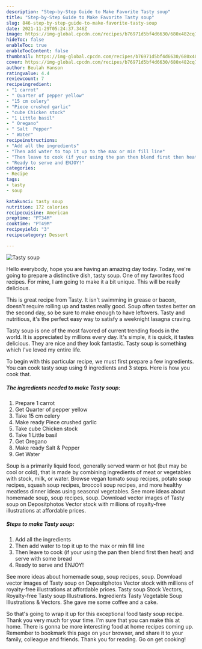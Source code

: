 ```yaml
---
description: "Step-by-Step Guide to Make Favorite Tasty soup"
title: "Step-by-Step Guide to Make Favorite Tasty soup"
slug: 846-step-by-step-guide-to-make-favorite-tasty-soup
date: 2021-11-29T05:24:37.346Z
image: https://img-global.cpcdn.com/recipes/b76971d5bf4d6630/680x482cq70/tasty-soup-recipe-main-photo.jpg
hideToc: false
enableToc: true
enableTocContent: false
thumbnail: https://img-global.cpcdn.com/recipes/b76971d5bf4d6630/680x482cq70/tasty-soup-recipe-main-photo.jpg
cover: https://img-global.cpcdn.com/recipes/b76971d5bf4d6630/680x482cq70/tasty-soup-recipe-main-photo.jpg
author: Beulah Hanson
ratingvalue: 4.4
reviewcount: 7
recipeingredient:
- "1 carrot"
- " Quarter of pepper yellow"
- "15 cm celery"
- "Piece crushed garlic"
- "cube Chicken stock"
- "1 Little basil"
- " Oregano"
- " Salt  Pepper"
- " Water"
recipeinstructions:
- "Add all the ingredients"
- "Then add water to top it up to the max or min fill line"
- "Then leave to cook (if your using the pan then blend first then heat) and serve with some bread"
- "Ready to serve and ENJOY!"
categories:
- Recipe
tags:
- tasty
- soup

katakunci: tasty soup 
nutrition: 172 calories
recipecuisine: American
preptime: "PT34M"
cooktime: "PT49M"
recipeyield: "3"
recipecategory: Dessert

---
```



![Tasty soup](https://img-global.cpcdn.com/recipes/b76971d5bf4d6630/680x482cq70/tasty-soup-recipe-main-photo.jpg)

Hello everybody, hope you are having an amazing day today. Today, we're going to prepare a distinctive dish, tasty soup. One of my favorites food recipes. For mine, I am going to make it a bit unique. This will be really delicious.

This is great recipe from Tasty. It isn&#39;t swimming in grease or bacon, doesn&#39;t require rolling up and tastes really good. Soup often tastes better on the second day, so be sure to make enough to have leftovers. Tasty and nutritious, it&#39;s the perfect easy way to satisfy a weeknight lasagna craving.

Tasty soup is one of the most favored of current trending foods in the world. It is appreciated by millions every day. It's simple, it is quick, it tastes delicious. They are nice and they look fantastic. Tasty soup is something which I've loved my entire life.


To begin with this particular recipe, we must first prepare a few ingredients. You can cook tasty soup using 9 ingredients and 3 steps. Here is how you cook that.

<!--inarticleads1-->

##### The ingredients needed to make Tasty soup:

1. Prepare 1 carrot
1. Get  Quarter of pepper yellow
1. Take 15 cm celery
1. Make ready Piece crushed garlic
1. Take cube Chicken stock
1. Take 1 Little basil
1. Get  Oregano
1. Make ready  Salt & Pepper
1. Get  Water


Soup is a primarily liquid food, generally served warm or hot (but may be cool or cold), that is made by combining ingredients of meat or vegetables with stock, milk, or water. Browse vegan tomato soup recipes, potato soup recipes, squash soup recipes, broccoli soup recipes, and more healthy meatless dinner ideas using seasonal vegetables. See more ideas about homemade soup, soup recipes, soup. Download vector images of Tasty soup on Depositphotos Vector stock with millions of royalty-free illustrations at affordable prices. 

<!--inarticleads2-->

##### Steps to make Tasty soup:

1. Add all the ingredients
1. Then add water to top it up to the max or min fill line
1. Then leave to cook (if your using the pan then blend first then heat) and serve with some bread
1. Ready to serve and ENJOY!

See more ideas about homemade soup, soup recipes, soup. Download vector images of Tasty soup on Depositphotos Vector stock with millions of royalty-free illustrations at affordable prices. Tasty soup Stock Vectors, Royalty-free Tasty soup Illustrations. Ingredients Tasty Vegetable Soup Illustrations & Vectors. She gave me some coffee and a cake. 

So that's going to wrap it up for this exceptional food tasty soup recipe. Thank you very much for your time. I'm sure that you can make this at home. There is gonna be more interesting food at home recipes coming up. Remember to bookmark this page on your browser, and share it to your family, colleague and friends. Thank you for reading. Go on get cooking!

